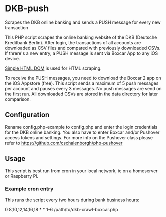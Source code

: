 DKB-push
========

Scrapes the DKB online banking and sends a PUSH message for every new transaction

This PHP script scrapes the online banking website of the DKB (Deutsche Kreditbank Berlin). After login, the transactions of all accounts are downloaded as CSV files and compared with previously downloaded CSVs. If threre's a new entry, a PUSH message is sent via Boxcar App to any iOS device.

[Simple HTML DOM](http://simplehtmldom.sourceforge.net/) is used for HTML scraping.

To receive the PUSH messages, you need to download the Boxcar 2 app on the iOS Appstore (free). This script sends a maximum of 5 push messages per account and pauses every 3 messages. No push messages are send on the first run. All downloaded CSVs are stored in the data directory for later comparison.

Configuration
-------------
Rename config.php-example to config.php and enter the login credentials for the DKB online banking. You also have to enter Boxcar and/or Pushover access tokens and settings. For more info on the Pushover class please refer to https://github.com/cschalenborgh/php-pushover 

Usage
-----
This script is best run from cron in your local network, ie on a homeserver or Raspberry Pi.

### Example cron entry
This runs the script every two hours during bank business hours:

0 8,10,12,14,16,18 * * 1-6 /path/to/dkb-crawl-boxcar.php 
